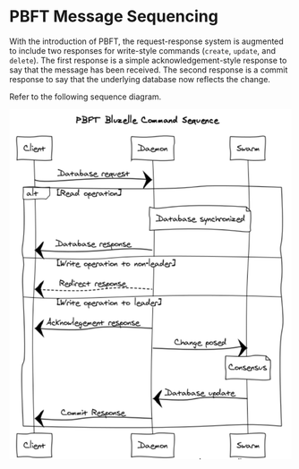 # PBFT Message Sequencing

With the introduction of PBFT, the request-response system is augmented to include two responses for write-style commands \(`create`, `update`, and `delete`\). The first response is a simple acknowledgement-style response to say that the message has been received. The second response is a commit response to say that the underlying database now reflects the change.

Refer to the following sequence diagram.

![](.gitbook/assets/screen-shot-2018-09-21-at-3.23.14-pm.png)

